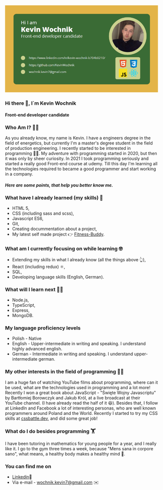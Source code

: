 ![I am GitHub Readme Generator's creator](https://github.com/KevinWochnik/KevinWochnik/blob/main/Kevin_Wochnik_banner_small.png?raw=true)

### Hi there 👋, I`m Kevin Wochnik 
#### Front-end developer candidate

### Who Am I? :raising_hand_man:	
As you already know, my name is Kevin. I have a engineers degree in the field of energetics, but currently I'm a master's degree student in the field of production engineering. I recently started to be interested in programming :student:. My adventure with programming started in 2020, but then it was only by sheer curiosity. In 2021 I took programming seriously and started a really good Front-end course at udemy. Till this day I'm learning all the technologies required to became a good programmer and start working in a company. 
##### Here are some points, that help you better know me.

### What have I already learned (my skills) :book:
* HTML 5,
* CSS (including sass and scss),
* Javascript ES6,
* Git,
* Creating docummentation about a project,
* My latest self made project :point_right:	[Fitness-Buddy](https://kevinwochnik.github.io/Fitness-Buddy/).

### What am I currently focusing on while learning :nerd_face:
* Extending my skills in what I already know (all the things above :point_up_2:),
* React (including redux) :atom_symbol:,
* SQL,
* Developing language skills (English, German).

### What will I learn next :technologist:	
* Node.js,
* TypeScript,
* Express,
* MongoDB.

### My language proficiency levels
* Polish - Native
* English - Upper-intermediate in writing and speaking. I understand highly advanced english.
* German - Intermediate in writing and speaking. I understand upper-intermediate german.

### My other interests in the field of programming :man_scientist:	
I am a huge fan of watching YouTube films about programming, where can it be used, what are the technologies used in programming and a lot more! Recently I won a great book about JavaScript - "Święte Wojny Javascriptu" by Bartłomiej Borowczyk and Jakub Król, at a live broadcast at their YouTube channel. (I have already read the half of it :satisfied:). Besides that, I follow at LinkedIn and Facebook a lot of interesting personas, who are well known programmers around Poland and the World. Recently I started to try my CSS skills at [cssbattle.dev](https://cssbattle.dev/player/nFsQb3WsGwVyuUUxd94ipR3HzcY2), and did some great job! 

### What do I do besides programming :weight_lifting:	
I have been tutoring in mathematics for young people for a year, and I really like it. I go to the gym three times a week, because "Mens sana in corpore sano", what means, a healthy body makes a healthy mind :cartwheeling:.

### You can find me on
* [Linkedin](https://www.linkedin.com/in/kevin-wochnik-b704b0210/):link:
* Via e-mail - wochnik.kevin7@gmail.com :envelope:
